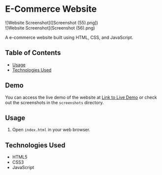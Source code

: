 # E-Commerce Website

![Website Screenshot]([Screenshot (55).png])
<br>
![Website Screenshot](Screenshot (56).png)

A e-commerce website built using HTML, CSS, and JavaScript.

## Table of Contents
- [Usage](#usage)
- [Technologies Used](#technologies-used)

## Demo

You can access the live demo of the website at [Link to Live Demo](https://www.your-ecommerce-site.com) or check out the screenshots in the `screenshots` directory.

## Usage

1. Open `index.html` in your web browser.

## Technologies Used

- HTML5
- CSS3
- JavaScript
